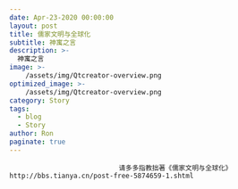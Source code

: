 ```yaml
---
date: Apr-23-2020 00:00:00
layout: post
title: 儒家文明与全球化
subtitle: 神寓之言
description: >-
  神寓之言
image: >-
    /assets/img/Qtcreator-overview.png
optimized_image: >-
    /assets/img/Qtcreator-overview.png
category: Story
tags:
  - blog
  - Story
author: Ron
paginate: true
---
```


							　　请多多指教拙著《儒家文明与全球化》　　http://bbs.tianya.cn/post-free-5874659-1.shtml
